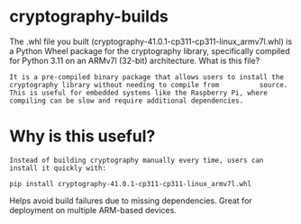 # cryptography-builds
The .whl file you built (cryptography-41.0.1-cp311-cp311-linux_armv7l.whl) is a Python Wheel package for the cryptography library, specifically compiled for Python 3.11 on an ARMv7l (32-bit) architecture.
What is this file?

    It is a pre-compiled binary package that allows users to install the cryptography library without needing to compile from          source.
    This is useful for embedded systems like the Raspberry Pi, where compiling can be slow and require additional dependencies.

# Why is this useful?

    Instead of building cryptography manually every time, users can install it quickly with:
    
    pip install cryptography-41.0.1-cp311-cp311-linux_armv7l.whl

Helps avoid build failures due to missing dependencies.
Great for deployment on multiple ARM-based devices.
